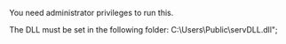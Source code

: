 You need administrator privileges to run this.

The DLL must be set in the following folder:
C:\\Users\\Public\\servDLL.dll";